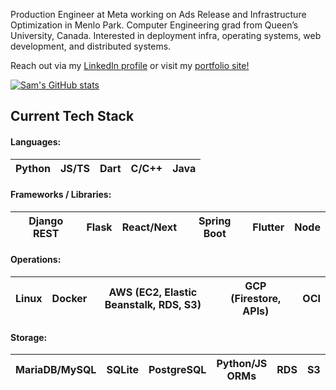<p>Production Engineer at Meta working on Ads Release and Infrastructure Optimization in Menlo Park. Computer Engineering grad from Queen’s University, Canada. Interested in deployment infra, operating systems, web development, and distributed systems.

Reach out via my [LinkedIn profile](https://www.linkedin.com/in/samuelemardthibault/) or visit my [portfolio site!](https://samthibault.ca)
</p>

[![Sam's GitHub stats](https://github-readme-stats.vercel.app/api?username=samethibault&count_private=true&show_icons=true&theme=merko)](https://github.com/anuraghazra/github-readme-stats)

## Current Tech Stack
#### Languages:
Python | JS/TS | Dart | C/C++ | Java |
--- | --- | --- | --- |--- |
#### Frameworks / Libraries:
Django REST | Flask | React/Next | Spring Boot | Flutter | Node |
--- | --- | --- | --- |--- |--- |
#### Operations:
Linux | Docker | AWS (EC2, Elastic Beanstalk, RDS, S3) | GCP (Firestore, APIs) | OCI |
--- | --- | --- | --- |--- |
#### Storage:
MariaDB/MySQL | SQLite | PostgreSQL | Python/JS ORMs | RDS | S3 | Firestore | MongoDB | Supabase |
--- | --- | --- | --- | --- | --- | --- | --- | --- |
